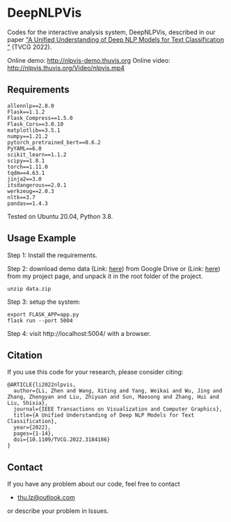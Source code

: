 DeepNLPVis
==================================================================

Codes for the interactive analysis system, DeepNLPVis, described in our paper ["A Unified Understanding of Deep NLP Models for Text Classification
"](https://ieeexplore.ieee.org/document/9801603) (TVCG 2022).

Online demo: http://nlpvis-demo.thuvis.org
Online video: http://nlpvis.thuvis.org/Video/nlpvis.mp4

Requirements
----------
```
allennlp==2.8.0
Flask==1.1.2
Flask_Compress==1.5.0
Flask_Cors==3.0.10
matplotlib==3.5.1
numpy==1.21.2
pytorch_pretrained_bert==0.6.2
PyYAML==6.0
scikit_learn==1.1.2
scipy==1.8.1
torch==1.11.0
tqdm==4.63.1
jinja2==3.0
itsdangerous==2.0.1
werkzeug==2.0.3
nltk==3.7
pandas==1.4.3
```
Tested on Ubuntu 20.04, Python 3.8.

Usage Example
-----
Step 1: Install the requirements.

Step 2: download demo data (Link: [here](https://drive.google.com/file/d/1z8uyb2viJ1XBoRarPLtLpywa86j8PldW/view?usp=sharing)) from Google Drive or (Link: [here](http://nlpvis.thuvis.org/data.zip)) from my project page, and unpack it in the root folder of the project.
```
unzip data.zip
```

Step 3: setup the system:
```
export FLASK_APP=app.py
flask run --port 5004
```

Step 4: visit http://localhost:5004/ with a browser.


## Citation
If you use this code for your research, please consider citing:
```
@ARTICLE{li2022nlpvis,
  author={Li, Zhen and Wang, Xiting and Yang, Weikai and Wu, Jing and Zhang, Zhengyan and Liu, Zhiyuan and Sun, Maosong and Zhang, Hui and Liu, Shixia},
  journal={IEEE Transactions on Visualization and Computer Graphics}, 
  title={A Unified Understanding of Deep NLP Models for Text Classification}, 
  year={2022},
  pages={1-14},
  doi={10.1109/TVCG.2022.3184186}
}
```

## Contact
If you have any problem about our code, feel free to contact
- thu.lz@outlook.com

or describe your problem in Issues.
